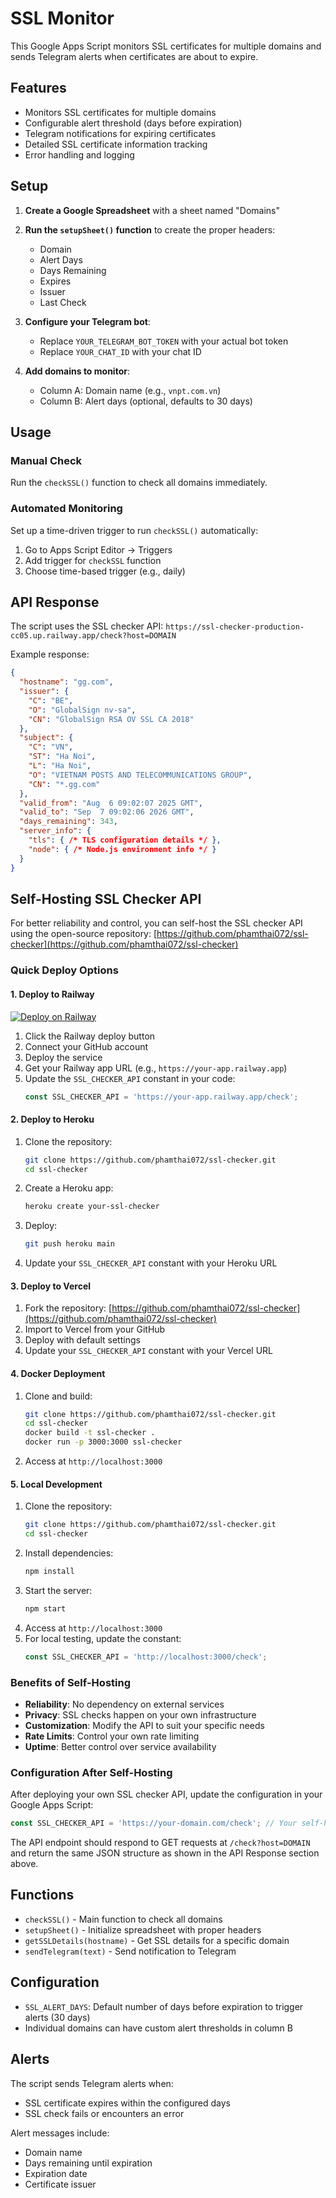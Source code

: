 # SSL Monitor

This Google Apps Script monitors SSL certificates for multiple domains and sends Telegram alerts when certificates are about to expire.

## Features

- Monitors SSL certificates for multiple domains
- Configurable alert threshold (days before expiration)
- Telegram notifications for expiring certificates
- Detailed SSL certificate information tracking
- Error handling and logging

## Setup

1. **Create a Google Spreadsheet** with a sheet named "Domains"

2. **Run the `setupSheet()` function** to create the proper headers:
   - Domain
   - Alert Days
   - Days Remaining
   - Expires
   - Issuer
   - Last Check

3. **Configure your Telegram bot**:
   - Replace `YOUR_TELEGRAM_BOT_TOKEN` with your actual bot token
   - Replace `YOUR_CHAT_ID` with your chat ID

4. **Add domains to monitor**:
   - Column A: Domain name (e.g., `vnpt.com.vn`)
   - Column B: Alert days (optional, defaults to 30 days)

## Usage

### Manual Check
Run the `checkSSL()` function to check all domains immediately.

### Automated Monitoring
Set up a time-driven trigger to run `checkSSL()` automatically:
1. Go to Apps Script Editor → Triggers
2. Add trigger for `checkSSL` function
3. Choose time-based trigger (e.g., daily)

## API Response

The script uses the SSL checker API: `https://ssl-checker-production-cc05.up.railway.app/check?host=DOMAIN`

Example response:
```json
{
  "hostname": "gg.com",
  "issuer": {
    "C": "BE",
    "O": "GlobalSign nv-sa",
    "CN": "GlobalSign RSA OV SSL CA 2018"
  },
  "subject": {
    "C": "VN",
    "ST": "Ha Noi",
    "L": "Ha Noi",
    "O": "VIETNAM POSTS AND TELECOMMUNICATIONS GROUP",
    "CN": "*.gg.com"
  },
  "valid_from": "Aug  6 09:02:07 2025 GMT",
  "valid_to": "Sep  7 09:02:06 2026 GMT",
  "days_remaining": 343,
  "server_info": {
    "tls": { /* TLS configuration details */ },
    "node": { /* Node.js environment info */ }
  }
}
```

## Self-Hosting SSL Checker API

For better reliability and control, you can self-host the SSL checker API using the open-source repository: [https://github.com/phamthai072/ssl-checker](https://github.com/phamthai072/ssl-checker)

### Quick Deploy Options

#### 1. Deploy to Railway
[![Deploy on Railway](https://railway.app/button.svg)](https://railway.app/template/VE3HTF)

1. Click the Railway deploy button
2. Connect your GitHub account
3. Deploy the service
4. Get your Railway app URL (e.g., `https://your-app.railway.app`)
5. Update the `SSL_CHECKER_API` constant in your code:
   ```javascript
   const SSL_CHECKER_API = 'https://your-app.railway.app/check';
   ```

#### 2. Deploy to Heroku
1. Clone the repository:
   ```bash
   git clone https://github.com/phamthai072/ssl-checker.git
   cd ssl-checker
   ```
2. Create a Heroku app:
   ```bash
   heroku create your-ssl-checker
   ```
3. Deploy:
   ```bash
   git push heroku main
   ```
4. Update your `SSL_CHECKER_API` constant with your Heroku URL

#### 3. Deploy to Vercel
1. Fork the repository: [https://github.com/phamthai072/ssl-checker](https://github.com/phamthai072/ssl-checker)
2. Import to Vercel from your GitHub
3. Deploy with default settings
4. Update your `SSL_CHECKER_API` constant with your Vercel URL

#### 4. Docker Deployment
1. Clone and build:
   ```bash
   git clone https://github.com/phamthai072/ssl-checker.git
   cd ssl-checker
   docker build -t ssl-checker .
   docker run -p 3000:3000 ssl-checker
   ```
2. Access at `http://localhost:3000`

#### 5. Local Development
1. Clone the repository:
   ```bash
   git clone https://github.com/phamthai072/ssl-checker.git
   cd ssl-checker
   ```
2. Install dependencies:
   ```bash
   npm install
   ```
3. Start the server:
   ```bash
   npm start
   ```
4. Access at `http://localhost:3000`
5. For local testing, update the constant:
   ```javascript
   const SSL_CHECKER_API = 'http://localhost:3000/check';
   ```

### Benefits of Self-Hosting

- **Reliability**: No dependency on external services
- **Privacy**: SSL checks happen on your own infrastructure
- **Customization**: Modify the API to suit your specific needs
- **Rate Limits**: Control your own rate limiting
- **Uptime**: Better control over service availability

### Configuration After Self-Hosting

After deploying your own SSL checker API, update the configuration in your Google Apps Script:

```javascript
const SSL_CHECKER_API = 'https://your-domain.com/check'; // Your self-hosted API
```

The API endpoint should respond to GET requests at `/check?host=DOMAIN` and return the same JSON structure as shown in the API Response section above.

## Functions

- `checkSSL()` - Main function to check all domains
- `setupSheet()` - Initialize spreadsheet with proper headers
- `getSSLDetails(hostname)` - Get SSL details for a specific domain
- `sendTelegram(text)` - Send notification to Telegram

## Configuration

- `SSL_ALERT_DAYS`: Default number of days before expiration to trigger alerts (30 days)
- Individual domains can have custom alert thresholds in column B

## Alerts

The script sends Telegram alerts when:
- SSL certificate expires within the configured days
- SSL check fails or encounters an error

Alert messages include:
- Domain name
- Days remaining until expiration
- Expiration date
- Certificate issuer